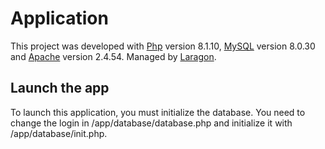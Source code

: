 # Application

This project was developed with [Php](https://www.php.net/) version 8.1.10,
[MySQL](https://www.mysql.com/) version 8.0.30 and [Apache](https://httpd.apache.org/) version 2.4.54.
Managed by [Laragon](https://laragon.org/).

## Launch the app

To launch this application, you must initialize the database.
You need to change the login in /app/database/database.php and initialize it
with /app/database/init.php.